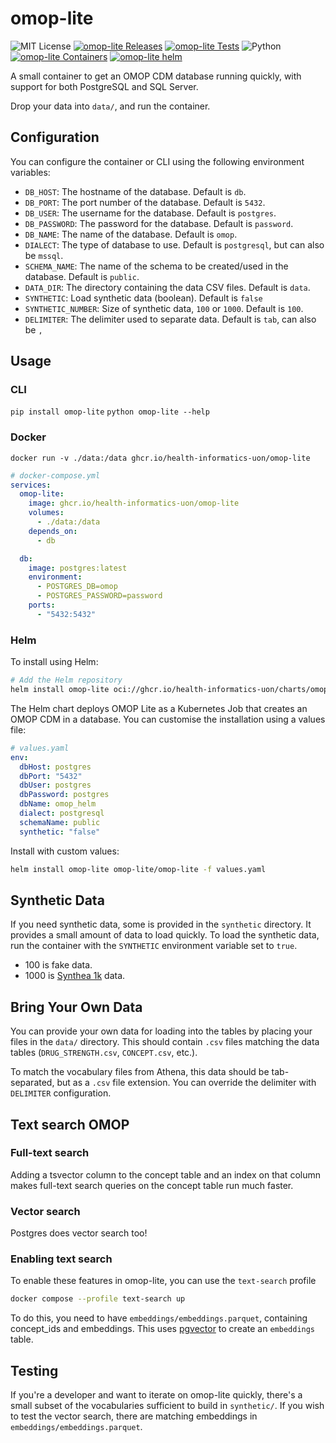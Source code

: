 # omop-lite

![MIT License][license-badge]
[![omop-lite Releases][omop-lite-releases-badge]][omop-lite-releases]
[![omop-lite Tests][omop-lite-tests-badge]][omop-lite-tests]
![Python][python-badge]
[![omop-lite Containers][docker-badge]][omop-lite-containers]
[![omop-lite helm][helm-badge]][omop-lite-containers]

A small container to get an OMOP CDM database running quickly, with support for both PostgreSQL and SQL Server.

Drop your data into `data/`, and run the container.

## Configuration

You can configure the container or CLI using the following environment variables:

- `DB_HOST`: The hostname of the database. Default is `db`.
- `DB_PORT`: The port number of the database. Default is `5432`.
- `DB_USER`: The username for the database. Default is `postgres`.
- `DB_PASSWORD`: The password for the database. Default is `password`.
- `DB_NAME`: The name of the database. Default is `omop`.
- `DIALECT`: The type of database to use. Default is `postgresql`, but can also be `mssql`.
- `SCHEMA_NAME`: The name of the schema to be created/used in the database. Default is `public`.
- `DATA_DIR`: The directory containing the data CSV files. Default is `data`.
- `SYNTHETIC`: Load synthetic data (boolean). Default is `false`
- `SYNTHETIC_NUMBER`: Size of synthetic data, `100` or `1000`. Default is `100`.
- `DELIMITER`: The delimiter used to separate data. Default is `tab`, can also be `,`

## Usage

### CLI

`pip install omop-lite`
`python omop-lite --help`

### Docker

`docker run -v ./data:/data ghcr.io/health-informatics-uon/omop-lite`

```yaml
# docker-compose.yml
services:
  omop-lite:
    image: ghcr.io/health-informatics-uon/omop-lite
    volumes:
      - ./data:/data
    depends_on:
      - db

  db:
    image: postgres:latest
    environment:
      - POSTGRES_DB=omop
      - POSTGRES_PASSWORD=password
    ports:
      - "5432:5432"
```

### Helm

To install using Helm:

```bash
# Add the Helm repository
helm install omop-lite oci://ghcr.io/health-informatics-uon/charts/omop-lite --version 0.2.2
```

The Helm chart deploys OMOP Lite as a Kubernetes Job that creates an OMOP CDM in a database. You can customise the installation using a values file:

```yaml
# values.yaml
env:
  dbHost: postgres
  dbPort: "5432"
  dbUser: postgres
  dbPassword: postgres
  dbName: omop_helm
  dialect: postgresql
  schemaName: public
  synthetic: "false" 
```

Install with custom values:

```bash
helm install omop-lite omop-lite/omop-lite -f values.yaml
```

## Synthetic Data

If you need synthetic data, some is provided in the `synthetic` directory. It provides a small amount of data to load quickly.
To load the synthetic data, run the container with the `SYNTHETIC` environment variable set to `true`.

- 100 is fake data.
- 1000 is [Synthea 1k](https://registry.opendata.aws/synthea-omop/) data.

## Bring Your Own Data

You can provide your own data for loading into the tables by placing your files in the `data/` directory. This should contain `.csv` files matching the data tables (`DRUG_STRENGTH.csv`, `CONCEPT.csv`, etc.).

To match the vocabulary files from Athena, this data should be tab-separated, but as a `.csv` file extension.
You can override the delimiter with `DELIMITER` configuration.

## Text search OMOP

### Full-text search

Adding a tsvector column to the concept table and an index on that column makes full-text search queries on the concept table run much faster.

### Vector search

Postgres does vector search too!

### Enabling text search
To enable these features in omop-lite, you can use the `text-search` profile

```bash
docker compose --profile text-search up
```

To do this, you need to have `embeddings/embeddings.parquet`, containing concept_ids and embeddings.
This uses [pgvector](https://github.com/pgvector/pgvector) to create an `embeddings` table.

## Testing

If you're a developer and want to iterate on omop-lite quickly, there's a small subset of the vocabularies sufficient to build in `synthetic/`.
If you wish to test the vector search, there are matching embeddings in `embeddings/embeddings.parquet`.

[omop-lite-containers]: https://github.com/orgs/Health-Informatics-UoN/packages?repo_name=omop-lite
[omop-lite-releases]: https://github.com/Health-Informatics-UoN/omop-lite/releases
[omop-lite-tests]: https://github.com/Health-Informatics-UoN/omop-lite/actions/workflows/check.test.python.yml
[omop-lite-releases-badge]: https://img.shields.io/github/v/tag/Health-Informatics-UoN/omop-lite
[omop-lite-tests-badge]: https://github.com/Health-Informatics-UoN/omop-lite/actions/workflows/check.test.python.yml/badge.svg

[license-badge]: https://img.shields.io/github/license/health-informatics-uon/omop-lite.svg
[python-badge]: https://img.shields.io/badge/Python-3776AB?style=flat-square&logo=python&logoColor=white
[docker-badge]: https://img.shields.io/badge/docker-%230db7ed.svg?style=flat-square&logo=docker&logoColor=white
[helm-badge]: https://img.shields.io/badge/Helm-0F1689?logo=helm&logoColor=fff&style=flat-square
